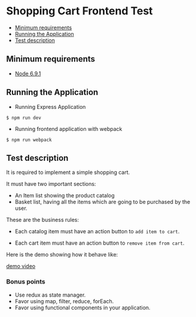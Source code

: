 # Shopping Cart Frontend Test

- [Minimum requirements](#minimum-requirements)
- [Running the Application](#running-the-application)
- [Test description](#test-description)


## Minimum requirements

- [Node 6.9.1][nodejs]


## Running the Application

- Running Express Application

```shell
$ npm run dev
```

- Running frontend application with webpack

```shell
$ npm run webpack
```


## Test description

It is required to implement a simple shopping cart.

It must have two important sections:

- An Item list showing the product catalog
- Basket list, having all the items which are going to be purchased by the user.

These are the business rules:

- Each catalog item must have an action button to `add item to cart`.

- Each cart item must have an action button to `remove item from cart`.


Here is the demo showing how it behave like:

[demo video][demo]

### Bonus points

- Use redux as state manager.
- Favor using map, filter, reduce, forEach.
- Favor using functional components in your application.

[nodejs]: https://nodejs.org/en/download/
[demo]: https://www.dropbox.com/s/t6k4oypu2kg3h40/adessa-demo-video.mp4
